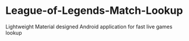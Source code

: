 # League-of-Legends-Match-Lookup
Lightweight Material designed Android application for fast live games lookup
